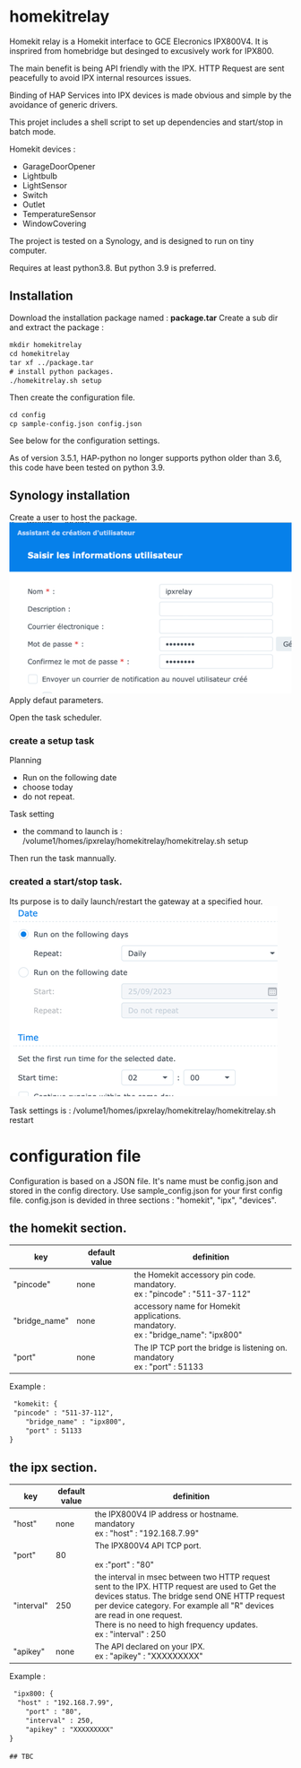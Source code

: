 
# homekitrelay

Homekit relay is a Homekit interface to GCE Elecronics IPX800V4.
It is insprired from homebridge but desinged to excusively work for IPX800.

The main benefit is being API friendly with the IPX.
HTTP Request are sent peacefully to avoid IPX internal resources issues.

Binding of HAP Services into IPX devices is made obvious and simple by the avoidance of generic drivers.

This projet includes a shell script to set up dependencies and start/stop in batch mode.

Homekit devices :
* GarageDoorOpener
* Lightbulb
* LightSensor
* Switch
* Outlet
* TemperatureSensor
* WindowCovering

The project is tested on a Synology, and is designed to run on tiny computer.

Requires at least python3.8. But python 3.9 is preferred.

## Installation
Download the installation package named : **package.tar**
Create a sub dir and extract the package :
```
mkdir homekitrelay
cd homekitrelay
tar xf ../package.tar
# install python packages.
./homekitrelay.sh setup
```

Then create the configuration file.
```
cd config
cp sample-config.json config.json
```
See below for the configuration settings.

As of version 3.5.1, HAP-python no longer supports python older than 3.6, this code have been tested on python 3.9.

## Synology installation
Create a user to host the package.
![img.png](docs/img.png)
Apply defaut parameters.

Open the task scheduler.
### create a setup task
Planning
- Run on the following date
- choose today
- do not repeat.

Task setting 
- the command to launch is : /volume1/homes/ipxrelay/homekitrelay/homekitrelay.sh setup

Then run the task mannually.

### created a start/stop task.
Its purpose is to daily launch/restart the gateway at a specified hour.
![img_2.png](docs/img_2.png)

Task settings is :
/volume1/homes/ipxrelay/homekitrelay/homekitrelay.sh restart

# configuration file

Configuration is based on a JSON file.
It's name must be config.json and stored in the config directory.
Use sample_config.json for your first config file.
config.json is devided in three sections : "homekit", "ipx", "devices".
## the homekit section.
 | key| default value| definition |
 |---|---|---|
 | "pincode"|none  | the Homekit accessory pin code.<br>mandatory.<br>ex : "pincode" : "511-37-112" |
|    "bridge_name" |none| accessory name for Homekit applications.<br>mandatory.<br>ex : "bridge_name": "ipx800" |
|    "port" | none| The IP TCP port the bridge is listening on.<br>mandatory<br>ex : "port" : 51133 |

Example : 
```
 "komekit: {
 "pincode" : "511-37-112",
    "bridge_name" : "ipx800",
    "port" : 51133
}
```
## the ipx section.
 | key| default value| definition |
 |---|---|---|
 | "host"|none  | the IPX800V4 IP address or hostname.<br>mandatory<br>ex : "host" : "192.168.7.99" |
|    "port" |80| The IPX800V4 API TCP port.<br><br>ex :"port" : "80" |
|    "interval" | 250| the interval in msec between two HTTP request sent to the IPX. HTTP request are used to Get the devices status. The bridge send ONE HTTP request per device category. For example all "R" devices are read in one request.<br>There is no need to high frequency updates.  <br>ex : "interval" : 250 |
|"apikey"|none|The API declared on your IPX.<br> ex : "apikey" : "XXXXXXXXX"|

Example : 
```
 "ipx800: {
  "host" : "192.168.7.99",
    "port" : "80",
    "interval" : 250,
    "apikey" : "XXXXXXXXX"
}

## TBC
